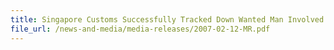 ```yaml
---
title: Singapore Customs Successfully Tracked Down Wanted Man Involved in Cigarette Smuggling: Man suspected to be linked to 171,000 packets seized cigarettes worth $1.7 million
file_url: /news-and-media/media-releases/2007-02-12-MR.pdf
---
```


